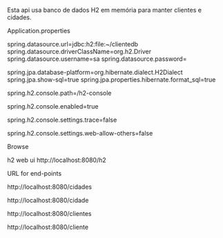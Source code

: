 Esta api usa banco de dados H2 em memória para manter clientes e cidades.

Application.properties

spring.datasource.url=jdbc:h2:file:~/clientedb
spring.datasource.driverClassName=org.h2.Driver
spring.datasource.username=sa
spring.datasource.password=

spring.jpa.database-platform=org.hibernate.dialect.H2Dialect 
spring.jpa.show-sql=true
spring.jpa.properties.hibernate.format_sql=true

spring.h2.console.path=/h2-console

spring.h2.console.enabled=true

spring.h2.console.settings.trace=false

spring.h2.console.settings.web-allow-others=false


Browse

h2 web ui http://localhost:8080/h2

URL for end-points

http://localhost:8080/cidades

http://localhost:8080/cidade

http://localhost:8080/clientes

http://localhost:8080/cliente
